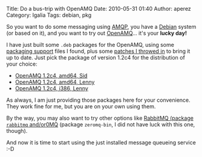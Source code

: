 Title: Do a bus-trip with OpenAMQ
Date: 2010-05-31 01:40
Author: aperez
Category: Igalia
Tags: debian, pkg

So you want to do some messaging using [AMQP][], you have a [Debian][]
system (or based on it), and you want to try out [OpenAMQ][]... it's
your **lucky day!**

I have just built some `.deb` packages for the OpenAMQ, using some
[packaging support][] files I found, plus some [patches I throwed in][]
to bring it up to date. Just pick the package of version 1.2c4 for the
distribution of your choice:

-   [OpenAMQ 1.2c4, amd64, Sid][]
-   [OpenAMQ 1.2c4, amd64, Lenny][]
-   [OpenAMQ 1.2c4, i386, Lenny][]

As always, I am just providing those packages here for your convenience.
They work fine for me, but you are on your own using them.

By the way, you may also want to try other options like [RabbitMQ
(package `rabbitmq` and/or][][0MQ][] (package `zeromq-bin`, I did not
have luck with this one, though).

And now it is time to start using the just installed message queueing
service :-D

  [AMQP]: http://www.amqp.org/confluence/display/AMQP/Advanced+Message+Queuing+Protocol
  [Debian]: http://www.debian.org
  [OpenAMQ]: http://www.openamq.org/
  [packaging support]: http://github.com/pieterh/openamq-debian
  [patches I throwed in]: http://gitorious.org/packaging/debian-openamq
  [OpenAMQ 1.2c4, amd64, Sid]: http://people.igalia.com/aperez/files/debs/openamq_1.2c4-1_amd64.deb
  [OpenAMQ 1.2c4, amd64, Lenny]: http://people.igalia.com/aperez/files/debs/lenny/openamq_1.2c4-1_amd64.deb
  [OpenAMQ 1.2c4, i386, Lenny]: http://people.igalia.com/aperez/files/debs/lenny/openamq_1.2c4-1_i386.deb
  [RabbitMQ (package `rabbitmq` and/or]: http://www.rabbitmq.com/
  [0MQ]: http://www.zeromq.org/

